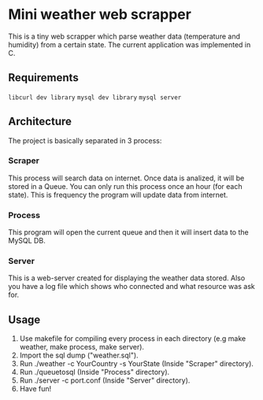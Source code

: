 # Mini weather web scrapper


This is a tiny web scrapper which parse weather data (temperature and humidity) from a certain
state. The current application was implemented in C.

## Requirements

`libcurl dev library`
`mysql dev library`
`mysql server`

## Architecture

The project is basically separated in 3 process:

### Scraper
This process will search data on internet. Once data is analized, it will be stored in a Queue. You can only run this process once an hour (for each state). This is frequency the program will update data from internet.

### Process
This program will open the current queue and then it will insert data to the MySQL DB.

### Server
This is a web-server created for displaying the weather data stored. Also you have a log file which shows who connected and what resource was ask for.

## Usage

1. Use makefile for compiling every process in each directory (e.g make weather, make process, make server).
2. Import the sql dump ("weather.sql").
3. Run ./weather -c YourCountry -s YourState (Inside "Scraper" directory).
4. Run ./queuetosql (Inside "Process" directory).
5. Run ./server -c port.conf (Inside "Server" directory).
6. Have fun!

